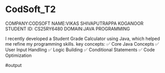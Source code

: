 # CodSoft_T2
COMPANY:CODSOFT
NAME:VIKAS SHIVAPUTRAPPA KOGANOOR 
STUDENT ID: CS25RY6480 
DOMAIN:JAVA PROGRAMMING

I recently developed a Student Grade Calculator using Java, which helped me refine my programming skills. 
key concepts:
✅ Core Java Concepts 
✅ User Input Handling 
✅ Logic Building 
✅ Conditional Statements 
✅ Code Optimization 

#output
